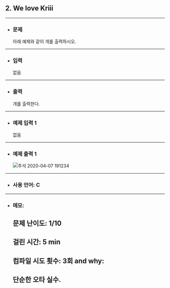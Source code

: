 ## 2. We love Kriii

---

- ### 문제

  아래 예제와 같이 개를 출력하시오.
  
---


- ### 입력

  없음

---

- ### 출력

  개를 출력한다.

---
 
- ### 예제 입력 1 

  없음

---

- ### 예제 출력 1 

  ![주석 2020-04-07 191234](https://user-images.githubusercontent.com/58179041/78657773-3be64c00-7904-11ea-9b5c-8d2ca82999d5.png)


---

- ### 사용 언어: C

---

- ### 메모:

  ## 문제 난이도: 1/10
  ## 걸린 시간: 5 min
  ## 컴파일 시도 횟수: 3회 and why:
  ## 단순한 오타 실수.
  
